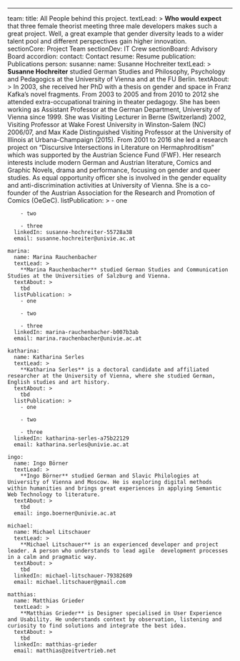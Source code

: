 ---
team:
  title: All People behind this project.
  textLead: >
    **Who would expect** that three female theorist meeting three male developers makes such a great project. Well, a great example that gender diversity leads to a wider talent pool and different perspectives gain higher innovation.  
  sectionCore: Project Team
  sectionDev: IT Crew
  sectionBoard: Advisory Board
  accordion:
    contact: Contact
    resume: Resume
    publication: Publications
  person:
    susanne:
      name: Susanne Hochreiter
      textLead: >
        **Susanne Hochreiter** studied German Studies and Philosophy,
        Psychology and Pedagogics at the University of Vienna and at the FU Berlin.
      textAbout: >
        In 2003, she received her PhD with a thesis on gender and space in Franz Kafka’s novel fragments. From 2003 to 2005 and from 2010 to 2012 she attended extra-occupational training in theater pedagogy. She has been working as Assistant Professor at the German Department, University of Vienna since 1999. She was Visiting Lecturer in Berne (Switzerland) 2002, Visiting Professor at Wake Forest University in Winston-Salem (NC) 2006/07, and Max Kade Distinguished Visiting Professor at the University of Illinois at Urbana-Champaign (2015). From 2001 to 2016 she led a research project on “Discursive Intersections in Literature on Hermaphroditism” which was supported by the Austrian Science Fund (FWF). Her research interests include modern German and Austrian literature, Comics and Graphic Novels, drama and performance, focusing on gender and queer studies. As equal opportunity officer she is involved in the gender equality and anti-discrimination activities at University of Vienna. She is a co-founder of the Austrian Association for the Research and Promotion of Comics (OeGeC).
      listPublication: >
        - one

        - two

        - three
      linkedIn: susanne-hochreiter-55728a38
      email: susanne.hochreiter@univie.ac.at

    marina:
      name: Marina Rauchenbacher
      textLead: >
        **Marina Rauchenbacher** studied German Studies and Communication Studies at the Universities of Salzburg and Vienna.
      textAbout: >
        tbd
      listPublication: >
        - one

        - two

        - three
      linkedIn: marina-rauchenbacher-b007b3ab
      email: marina.rauchenbacher@univie.ac.at

    katharina:
      name: Katharina Serles
      textLead: >
        **Katharina Serles** is a doctoral candidate and affiliated researcher at the University of Vienna, where she studied German, English studies and art history.
      textAbout: >
        tbd
      listPublication: >
        - one

        - two

        - three
      linkedIn: katharina-serles-a75b22129
      email: katharina.serles@univie.ac.at

    ingo:
      name: Ingo Börner
      textLead: >
        **Ingo Börner** studied German and Slavic Philologies at University of Vienna and Moscow. He is exploring digital methods within humanities and brings great experiences in applying Semantic Web Technology to literature.
      textAbout: >
        tbd
      email: ingo.boerner@univie.ac.at

    michael:
      name: Michael Litschauer
      textLead: >
        **Michael Litschauer** is an experienced developer and project leader. A person who understands to lead agile  development processes in a calm and pragmatic way.
      textAbout: >
        tbd
      linkedIn: michael-litschauer-79382689
      email: michael.litschauer@gmail.com

    matthias:
      name: Matthias Grieder
      textLead: >
        **Matthias Grieder** is Designer specialised in User Experience and Usability. He understands context by observation, listening and curiosity to find solutions and integrate the best idea.
      textAbout: >
        tbd
      linkedIn: matthias-grieder
      email: matthias@zeitvertrieb.net
